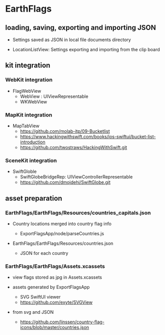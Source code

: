 # EarthFlags

## loading, saving, exporting and importing JSON

- Settings saved as JSON in local file documents directory

- LocationListView: Settings exporting and importing from the clip board

## kit integration

### WebKit integration

- FlagWebView
  - WebView : UIViewRepresentable
  - WKWebView

### MapKit integration

- MapTabView
  - https://github.com/molab-itp/09-Bucketlist
  - https://www.hackingwithswift.com/books/ios-swiftui/bucket-list-introduction
  - https://github.com/twostraws/HackingWithSwift.git

### SceneKit integration

- SwiftGloble
  - SwiftGlobeBridgeRep: UIViewControllerRepresentable
  - https://github.com/dmojdehi/SwiftGlobe.git

## asset preparation

### EarthFlags/EarthFlags/Resources/countries_capitals.json

- Country locations merged into country flag info

  - ExportFlagsApp/node/parseCountries.js

- EarthFlags/EarthFlags/Resources/countries.json
  - JSON for each country

### EarthFlags/EarthFlags/Assets.xcassets

- view flags stored as jpg in Assets.xcassets

- assets generated by ExportFlagsApp

  - SVG SwiftUI viewer
  - https://github.com/exyte/SVGView

- from svg and JSON
  - https://github.com/linssen/country-flag-icons/blob/master/countries.json
